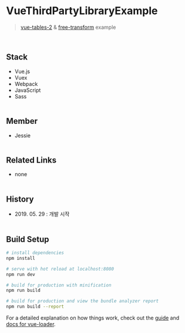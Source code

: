 # VueThirdPartyLibraryExample

> [vue-tables-2](https://www.npmjs.com/package/vue-tables-2) & [free-transform](https://www.npmjs.com/package/vue-free-transform) example

<br>

## Stack
- Vue.js
- Vuex
- Webpack
- JavaScript
- Sass
<br><br>
## Member
- Jessie
<br><br>
## Related Links
- none
<br><br>
## History
- 2019\. 05\. 29 : 개발 시작
<br><br>
## Build Setup

``` bash
# install dependencies
npm install

# serve with hot reload at localhost:8080
npm run dev

# build for production with minification
npm run build

# build for production and view the bundle analyzer report
npm run build --report
```

For a detailed explanation on how things work, check out the [guide](http://vuejs-templates.github.io/webpack/) and [docs for vue-loader](http://vuejs.github.io/vue-loader).
